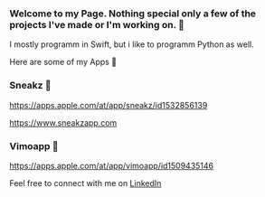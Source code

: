 ### Welcome to my Page. Nothing special only a few of the projects I've made or I'm working on. 👋
I mostly programm in Swift, but i like to programm Python as well.

Here are some of my Apps 📲

### Sneakz 👟

https://apps.apple.com/at/app/sneakz/id1532856139

https://www.sneakzapp.com

### Vimoapp 📸

https://apps.apple.com/at/app/vimoapp/id1509435146

Feel free to connect with me on <a href="https://www.linkedin.com/in/adrian-suthold-8074a7151/">LinkedIn </a>




<!--
**adri567/adri567** is a ✨ _special_ ✨ repository because its `README.md` (this file) appears on your GitHub profile.

Here are some ideas to get you started:

- 🔭 I’m currently working on ...
- 🌱 I’m currently learning ...
- 👯 I’m looking to collaborate on ...
- 🤔 I’m looking for help with ...
- 💬 Ask me about ...
- 📫 How to reach me: ...
- 😄 Pronouns: ...
- ⚡ Fun fact: ...
-->
